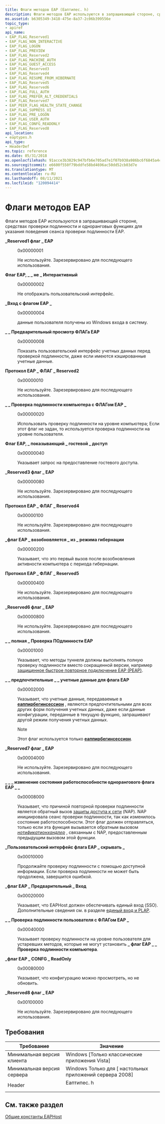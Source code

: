 ```yaml
---
title: Флаги методов EAP (Еаптипес. h)
description: Флаги методов EAP используются в запрашивающей стороне, средствах проверки подлинности и одноранговых функциях для указания поведения сеанса проверки подлинности EAP.
ms.assetid: b6305349-3418-475e-8a37-2c06b399556e
topic_type:
- apiref
api_name:
- EAP_FLAG_Reserved1
- EAP_FLAG_NON_INTERACTIVE
- EAP_FLAG_LOGON
- EAP_FLAG_PREVIEW
- EAP_FLAG_Reserved2
- EAP_FLAG_MACHINE_AUTH
- EAP_FLAG_GUEST_ACCESS
- EAP_FLAG_Reserved3
- EAP_FLAG_Reserved4
- EAP_FLAG_RESUME_FROM_HIBERNATE
- EAP_FLAG_Reserved5
- EAP_FLAG_Reserved6
- EAP_FLAG_FULL_AUTH
- EAP_FLAG_PREFER_ALT_CREDENTIALS
- EAP_FLAG_Reserved7
- EAP_PEER_FLAG_HEALTH_STATE_CHANGE
- EAP_FLAG_SUPRESS_UI
- EAP_FLAG_PRE_LOGON
- EAP_FLAG_USER_AUTH
- EAP_FLAG_CONFG_READONLY
- EAP_FLAG_Reserved8
api_location:
- eaptypes.h
api_type:
- HeaderDef
ms.topic: reference
ms.date: 05/31/2018
ms.openlocfilehash: 91acce3b3829c947bfb6e705ad7e1f07b938a986bc6f6845a4c10a54b4f1992c
ms.sourcegitcommit: e6600f550f79bddfe58bd4696ac50dd52cb03d7e
ms.translationtype: MT
ms.contentlocale: ru-RU
ms.lasthandoff: 08/11/2021
ms.locfileid: "120094414"
---
```

# <a name="eap-method-flags"></a>Флаги методов EAP

Флаги методов EAP используются в запрашивающей стороне, средствах проверки подлинности и одноранговых функциях для указания поведения сеанса проверки подлинности EAP.

<dl> <dt>

<span id="EAP_FLAG_Reserved1"></span><span id="eap_flag_reserved1"></span><span id="EAP_FLAG_RESERVED1"></span>**\_Reserved1 флаг \_ EAP**
</dt> <dd> <dl> <dt>

0x00000001
</dt> <dt>



Не используйте. Зарезервировано для последующего использования.


</dt> </dl> </dd> <dt>

<span id="EAP_FLAG_NON_INTERACTIVE"></span><span id="eap_flag_non_interactive"></span>**Флаг EAP, \_ \_ не \_ Интерактивный**
</dt> <dd> <dl> <dt>

0x00000002
</dt> <dt>



Не отображать пользовательский интерфейс.


</dt> </dl> </dd> <dt>

<span id="EAP_FLAG_LOGON"></span><span id="eap_flag_logon"></span>**\_Вход с флагом EAP \_**
</dt> <dd> <dl> <dt>

0x00000004
</dt> <dt>



данные пользователя получены из Windows входа в систему.


</dt> </dl> </dd> <dt>

<span id="EAP_FLAG_PREVIEW"></span><span id="eap_flag_preview"></span>**\_ \_ Предварительный просмотр ФЛАГа EAP**
</dt> <dd> <dl> <dt>

0x00000008
</dt> <dt>



Показать пользовательский интерфейс учетных данных перед проверкой подлинности, даже если имеются кэшированные учетные данные.


</dt> </dl> </dd> <dt>

<span id="_EAP_FLAG_Reserved2"></span><span id="_eap_flag_reserved2"></span><span id="_EAP_FLAG_RESERVED2"></span>**Протокол EAP \_ ФЛАГ \_ Reserved2**
</dt> <dd> <dl> <dt>

0x00000010
</dt> <dt>



Не используйте. Зарезервировано для последующего использования.


</dt> </dl> </dd> <dt>

<span id="EAP_FLAG_MACHINE_AUTH"></span><span id="eap_flag_machine_auth"></span>**\_ \_ Проверка подлинности компьютера с ФЛАГом EAP \_**
</dt> <dd> <dl> <dt>

0x00000020
</dt> <dt>



Использовать проверку подлинности на уровне компьютера; Если этот флаг не задан, то используется проверка подлинности на уровне пользователя.


</dt> </dl> </dd> <dt>

<span id="EAP_FLAG_GUEST_ACCESS"></span><span id="eap_flag_guest_access"></span>**Флаг EAP, \_ показывающий \_ гостевой \_ доступ**
</dt> <dd> <dl> <dt>

 0x00000040
</dt> <dt>



Указывает запрос на предоставление гостевого доступа.


</dt> </dl> </dd> <dt>

<span id="EAP_FLAG_Reserved3"></span><span id="eap_flag_reserved3"></span><span id="EAP_FLAG_RESERVED3"></span>**\_Reserved3 флаг \_ EAP**
</dt> <dd> <dl> <dt>

0x00000080 
</dt> <dt>



Не используйте. Зарезервировано для последующего использования.


</dt> </dl> </dd> <dt>

<span id="_EAP_FLAG_Reserved4__"></span><span id="_eap_flag_reserved4__"></span><span id="_EAP_FLAG_RESERVED4__"></span>**Протокол EAP \_ ФЛАГ \_ Reserved4** 
</dt> <dd> <dl> <dt>

0x00000100 
</dt> <dt>



Не используйте. Зарезервировано для последующего использования.


</dt> </dl> </dd> <dt>

<span id="EAP_FLAG_RESUME_FROM_HIBERNATE"></span><span id="eap_flag_resume_from_hibernate"></span>**\_флаг EAP \_ возобновляется \_ из \_ режима гибернации**
</dt> <dd> <dl> <dt>

0x00000200
</dt> <dt>



Указывает, что это первый вызов после возобновления активности компьютера с периода гибернации.


</dt> </dl> </dd> <dt>

<span id="_EAP_FLAG_Reserved5"></span><span id="_eap_flag_reserved5"></span><span id="_EAP_FLAG_RESERVED5"></span>**Протокол EAP \_ ФЛАГ \_ Reserved5**
</dt> <dd> <dl> <dt>

0x00000400 
</dt> <dt>



Не используйте. Зарезервировано для последующего использования.


</dt> </dl> </dd> <dt>

<span id="EAP_FLAG_Reserved6________________"></span><span id="eap_flag_reserved6________________"></span><span id="EAP_FLAG_RESERVED6________________"></span>**\_Reserved6 флаг \_ EAP** 
</dt> <dd> <dl> <dt>

0x00000800
</dt> <dt>



Не используйте. Зарезервировано для последующего использования.


</dt> </dl> </dd> <dt>

<span id="EAP_FLAG_FULL_AUTH"></span><span id="eap_flag_full_auth"></span>**\_ \_ полная \_ Проверка ПОдлинности EAP**
</dt> <dd> <dl> <dt>

0x00001000
</dt> <dt>



Указывает, что методы туннеля должны выполнять полную проверку подлинности вместо сокращенной версии, например [защищенное быстрое повторное подключение EAP (PEAP)](/previous-versions/windows/it-pro/windows-server-2003/cc757996(v=ws.10)).


</dt> </dl> </dd> <dt>

<span id="EAP_FLAG_PREFER_ALT_CREDENTIALS"></span><span id="eap_flag_prefer_alt_credentials"></span>**\_ \_ предпочтительные \_ \_ учетные данные для флага EAP**
</dt> <dd> <dl> <dt>

0x00002000
</dt> <dt>



Указывает, что учетные данные, передаваемые в [**еаппирбегинсессион**](/previous-versions/windows/desktop/api/eapmethodpeerapis/nf-eapmethodpeerapis-eappeerbeginsession) , являются предпочтительными для всех других форм получения учетных данных, даже если данные конфигурации, переданные в текущую функцию, запрашивают другой режим получения учетных данных.

> [!Note]  
> Этот флаг используется только [**еаппирбегинсессион**](/previous-versions/windows/desktop/api/eapmethodpeerapis/nf-eapmethodpeerapis-eappeerbeginsession).

 


</dt> </dl> </dd> <dt>

<span id="EAP_FLAG_Reserved7"></span><span id="eap_flag_reserved7"></span><span id="EAP_FLAG_RESERVED7"></span>**\_Reserved7 флаг \_ EAP**
</dt> <dd> <dl> <dt>

0x00004000
</dt> <dt>



Не используйте. Зарезервировано для последующего использования.


</dt> </dl> </dd> <dt>

<span id="EAP_PEER_FLAG_HEALTH_STATE_CHANGE"></span><span id="eap_peer_flag_health_state_change"></span>**\_ \_ \_ изменение состояния работоспособности однорангового флага EAP \_ \_**
</dt> <dd> <dl> <dt>

0x00008000
</dt> <dt>



Указывает, что причиной повторной проверки подлинности является обратный вызов [защиты доступа к сети](/windows/desktop/NAP/network-access-protection-start-page) (NAP). NAP инициировала сеанс проверки подлинности, так как изменилось состояние работоспособности. Этот флаг должен отправляться, только если эта функция вызывается обратным вызовом [*нотификатионхандлер*](/previous-versions/windows/desktop/api) , связанным с NAP, предоставленным предыдущим вызовом этой функции.


</dt> </dl> </dd> <dt>

<span id="EAP_FLAG_SUPRESS_UI"></span><span id="eap_flag_supress_ui"></span>**\_Пользовательский интерфейс флага EAP \_ скрывать \_**
</dt> <dd> <dl> <dt>

0x00010000
</dt> <dt>



Продолжайте проверку подлинности с помощью доступной информации. Если проверка подлинности не может быть продолжена, завершится ошибкой.


</dt> </dl> </dd> <dt>

<span id="EAP_FLAG_PRE_LOGON"></span><span id="eap_flag_pre_logon"></span>**\_флаг EAP \_ Предварительный \_ Вход**
</dt> <dd> <dl> <dt>

0x00020000
</dt> <dt>



Указывает, что EAPHost должен обеспечивать единый вход (SSO). Дополнительные сведения см. в разделе [единый вход и PLAP](understanding-sso-and-plap.md).


</dt> </dl> </dd> <dt>

<span id="EAP_FLAG_USER_AUTH"></span><span id="eap_flag_user_auth"></span>**\_ \_ Проверка подлинности пользователя с ФЛАГом EAP \_**
</dt> <dd> <dl> <dt>

0x00040000
</dt> <dt>



Указывает проверку подлинности на уровне пользователя для устаревших методов, которые не могут установить **\_ флаг EAP \_ \_ Проверка подлинности компьютера**.


</dt> </dl> </dd> <dt>

<span id="EAP_FLAG_CONFG_READONLY"></span><span id="eap_flag_confg_readonly"></span>**\_флаг EAP \_ CONFG \_ ReadOnly**
</dt> <dd> <dl> <dt>

 0x00080000
</dt> <dt>



Указывает, что конфигурацию можно просмотреть, но не обновить.


</dt> </dl> </dd> <dt>

<span id="EAP_FLAG_Reserved8"></span><span id="eap_flag_reserved8"></span><span id="EAP_FLAG_RESERVED8"></span>**\_Reserved8 флаг \_ EAP**
</dt> <dd> <dl> <dt>

0x00100000
</dt> <dt>



Не используйте. Зарезервировано для последующего использования.


</dt> </dl> </dd> </dl>

## <a name="requirements"></a>Требования



| Требование | Значение |
|-------------------------------------|---------------------------------------------------------------------------------------|
| Минимальная версия клиента<br/> | Windows \[Только классические приложения Vista\]<br/>                                        |
| Минимальная версия сервера<br/> | Windows Только для \[ настольных приложений сервера 2008\]<br/>                                  |
| Header<br/>                   | <dl> <dt>Еаптипес. h</dt> </dl> |



## <a name="see-also"></a>См. также раздел

<dl> <dt>

[Общие константы EAPHost](common-eap-host-error-constants.md)
</dt> </dl>

